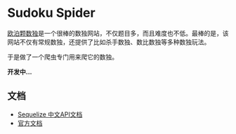 # Sudoku Spider

[欧泊颗数独](http://oubk.com)是一个很棒的数独网站，不仅题目多，而且难度也不低。最棒的是，该网站不仅有常规数独，还提供了比如杀手数独、数比数独等多种数独玩法。

于是做了一个爬虫专门用来爬它的数独。

**开发中...**


## 文档

+ [Sequelize 中文API文档](https://itbilu.com/nodejs/npm/VkYIaRPz-.html)
+ [官方文档](http://docs.sequelizejs.com/en/v3/docs/models-definition)
